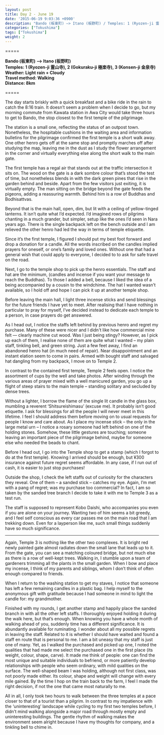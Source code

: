 ```yaml
---
layout: post
title: Day 2 - June 19 
date: '2015-06-19 9:03:36 +0900'
description: "Bando (板東町) –> Itano (板野町) / Temples: 1 (Ryozen-ji 霊山寺), 2 (Gokuraku-ji 極楽寺), 3 (Konsen-ji 金泉寺)"
categories: ["Tokushima"]
tags: ["Tokushima"]
weight: 2
---
```

=====

**Bando (板東町) –> Itano (板野町)**  
**Temples: 1 (Ryozen-ji 霊山寺), 2 (Gokuraku-ji 極楽寺), 3 (Konsen-ji 金泉寺)**  
**Weather: Light rain + Cloudy**  
**Travel method: Walking**  
**Distance: 8km**

=====

The day starts briskly with a quick breakfast and a bike ride in the rain to catch the 8:16 train. It doesn’t seem a problem when I decide to go, but my morning commute from Kawata station in Awa City would take three hours to get to Bando, the stop closest to the first temple of the pilgrimage.

The station is a small one, reflecting the status of an outpost town. Nonetheless, the hospitable cushions in the waiting area and information bulletins for the pilgrimage confirmed the first temple is a short walk away. One other henro gets off at the same stop and promptly marches off after studying the map, leaving me in the dust as I study the flower arrangement in the corner and virtually everything else along the short walk to the main gate.

The first temple has a regal air that stands out at the traffic intersection it sits on. The wood on the gate is a dark sombre colour that’s stood the test of time, but nonetheless blends in with the dark green pines that rise in the garden behind and beside. Apart from the few visitors just exiting, it is virtually empty. The man sitting on the bridge beyond the gate feeds the pigeons, adding a reassuring warmth. Behind him is a row of Buddhas and Bodhisattvas.

Beyond that is the main hall, open, dim, but lit with a ceiling of yellow-tinged lanterns. It isn’t quite what I’d expected. I’d imagined rows of pilgrims chanting in a much grander, but simpler, setup like the ones I’d seen in Nara years ago. 
There is the single backpack left on the bench outside and I am relieved the other henro had led the way in terms of temple etiquette.

Since it’s the first temple, I figured I should put my best foot forward and drop a donation for a candle. All the words inscribed on the candles  implied prayers for oneself, or one’s family and loved ones. Without one that had a general wish that could apply to everyone, I decided to to ask for safe travel on the road.

Next, I go to the temple shop to pick up the henro essentials. The staff and hat are the minimum, (candles and incense if you want your message to reach the Buddhas). To those I added a bell, because I liked the idea of a being accompanied by a cousin to the windchime. The hat I wanted wasn’t available, so I hold off and hope I can pick it up at another temple shop.

Before leaving the main hall, I light three incense sticks and send blessings for the future friends I have yet to meet. After realising that I have nothing in particular to pray for myself, I’ve decided instead to dedicate each temple to a person, in case prayers do get answered.

As I head out, I notice the staffs left behind by previous henro and regret my purchase. Many of these were nicer and I didn't like how commercial mine felt — clearly machine cut wood. Was I just being stingy? However, as I pick up each of them, I realise none of them are quite what I wanted – my plain staff, tinkling bell, and green string. Just a few feet away, I find an abandoned henro hat (in much need of repair). Near disappointment and an instant elation seem to come in pairs. 
Armed with bought staff and salvaged hat dangling from my backpack, I move on to Temple 2.

In contrast to the contained first temple, Temple 2 feels open. I notice the assortment of cups by the well and take photos. After winding through the various areas of prayer mixed with a well manicured garden, you go up a flight of steep stairs to the main temple – standing solitary and secluded by dense trees.

Without a lighter, I borrow the flame of the single lit candle in the glass box, mumbling a reverent ‘Shitsureishimasu’ (excuse me). It probably isn’t good etiquette. I ask for blessings for all the people I will never meet in this lifetime. I feel I should address them before moving on to usual requests for people I know and care about. As I place my incense stick – the only in the large metal urn – I notice a rosary someone had left behind on one of the holding stones. Somehow, these little gestures are touching; someone leaving an important piece of the pilgrimage behind, maybe for someone else who needed the beads to chant.

Before I head out, I go into the Temple shop to get a stamp (which I forgot to do at the first temple). Knowing I arrived should be enough, but ¥300 insurance against future regret seems affordable. In any case, if I run out of cash, it is easier to just stop purchases!

Outside the shop, I check the left staffs out of curiosity for the characters they reveal. One of them – a sanded stick – catches my eye. Again, I’m met with a pang of regret; was my purchase too commercial? In fact, I am so taken by the sanded tree branch I decide to take it with me to Temple 3 as a test run.

The staff is supposed to represent Kobo Daishi, who accompanies you even if you are alone on your journey. Wanting two of him seems a bit greedy, and I feel self conscious as every car passes me on the main road that I am trekking down. Even for a layperson like me, such small things suddenly have so much significance. 

***

Again, Temple 3 is nothing like the other two complexes. It is bright red newly painted gate almost radiates down the small lane that leads up to it. From the gate, you can see a matching coloured bridge, but not much else as there is a row of well-kept trees. Walking in, I stumble upon a team of gardeners trimming all the plants in the small garden. When I bow and place my incense, I think of my parents and siblings, whom I don’t think of often enough compared to friends. 

When I return to the washing station to get my staves, I notice that someone has left a few remaining candles in a plastic bag. I help myself to the anonymous gift with gratitude because I had someone in mind to light the candle for: my grandmother.

Finished with my rounds, I get another stamp and happily place the sanded branch in with all the other left staffs. I thoroughly enjoyed holding it during the walk here, but that’s enough. When knowing you have a whole month of walking ahead of you, suddenly time has a different significance. It is abundantly available for ruminating. I wonder about all my possible regrets in leaving the staff. Related to it is whether I should have waited and found a staff en route that is personal to me. I am a bit uneasy that my staff is just one of many. Yet, as I walked the purchased and picked up one, I noted the qualities that had made me select the purchased one in the first place (its weight, colour, shape, carve). It made me think of people: one can find the most unique and suitable individuals to befriend, or more patiently develop relationships with people who seem ordinary, with mild qualities on the surface. The well-shaped beam I was holding, although not first class, was not poorly made either. Its colour, shape and weight will change with every mile gained. By the time I hop on the train back to the farm, I feel I made the right decision, if not the one that came most naturally to me.

All in all, I only took two hours to walk between the three temples at a pace closer to that of a tourist than a pilgrim. In contrast to my impatience with the ‘uninteresting’ landscape while cycling to my first two temples before, I didn’t mind walking alongside a major road through mostly empty and uninteresting buildings. The gentle rhythm of walking makes the environment seem alright because I have my thoughts for company, and a tinkling bell to chime in.

